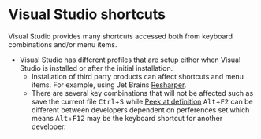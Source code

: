 # Visual Studio shortcuts
Visual Studio provides many shortcuts accessed both from keyboard combinations and/or menu items.

* Visual Studio has different profiles that are setup either when Visual Studio is installed or after the initial installation.
  * Installation of third party products can affect shortcuts and menu items. For example, using Jet Brains [Resharper](https://www.jetbrains.com/dotnet/?gclid=CjwKCAiAqOriBRAfEiwAEb9oXaBp4XBMON9HbyjtQ7rSXqDplW0cDW9HBqTVxl0Y16jFOg8GJ9XeeRoCS3EQAvD_BwE&gclsrc=aw.ds). 
  * There are several key combinations that will not be affected such as save the current file <kbd>Ctrl</kbd>+<kbd>S</kbd> while [Peek at definition](https://docs.microsoft.com/en-us/visualstudio/ide/how-to-view-and-edit-code-by-using-peek-definition-alt-plus-f12?view=vs-2017) <kbd>Alt</kbd>+<kbd>F2</kbd> can be different between developers dependent on perferences set which means <kbd>Alt</kbd>+<kbd>F12</kbd> may be the keyboard shortcut for another developer.

  